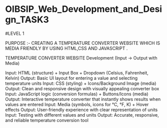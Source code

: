 # OIBSIP_Web_Development_and_Design_TASK3
#LEVEL 1

PURPOSE :- CREATING A TEMPERATURE CONVERTER WEBSITE WHICH IS MEDIA FRIENDLY BY USING HTML,CSS AND JAVASCRIPT .

TEMPERATURE CONVERTER WEBSITE Development (Input → Output with Media)

Input: HTML (structure) + Input Box + Dropdown (Celsius, Fahrenheit, Kelvin)
 Output: Basic UI layout for entering a value and selecting temperature units
Input: CSS (styling) + Icons/Background Image (media)
 Output: Clean and responsive design with visually appealing converter box
Input: JavaScript logic (conversion formulas) + Buttons/Icons (media)
 Output: Interactive temperature converter that instantly shows results when values are entered
Input: Media (symbols, icons for °C, °F, K) + Hover effects
 Output: User-friendly experience with clear representation of units
Input: Testing with different values and units
 Output: Accurate, responsive, and reliable temperature conversion tool


